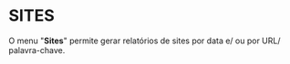 # SITES

O menu "**Sites**" permite gerar relatórios de sites por data e/ ou por URL/ palavra-chave.
